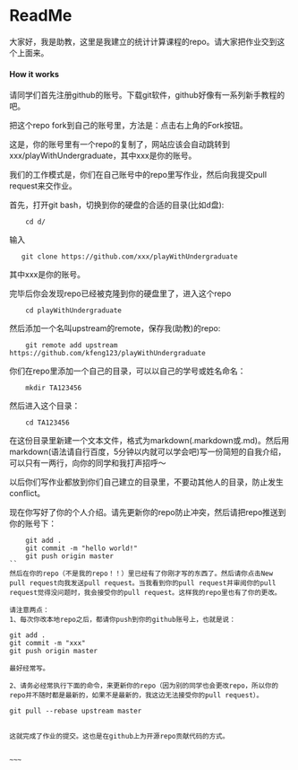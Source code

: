 # ReadMe

大家好，我是助教，这里是我建立的统计计算课程的repo。请大家把作业交到这个上面来。
#### How it works

请同学们首先注册github的账号。下载git软件，github好像有一系列新手教程的吧。

把这个repo fork到自己的账号里，方法是：点击右上角的Fork按钮。

这是，你的账号里有一个repo的复制了，网站应该会自动跳转到xxx/playWithUndergraduate，其中xxx是你的账号。

我们的工作模式是，你们在自己账号中的repo里写作业，然后向我提交pull request来交作业。

首先，打开git bash，切换到你的硬盘的合适的目录(比如d盘):
```
    cd d/
```

输入

```
   git clone https://github.com/xxx/playWithUndergraduate 
```
其中xxx是你的账号。

完毕后你会发现repo已经被克隆到你的硬盘里了，进入这个repo
```
    cd playWithUndergraduate
```

然后添加一个名叫upstream的remote，保存我(助教)的repo:
```
    git remote add upstream https://github.com/kfeng123/playWithUndergraduate
```

你们在repo里添加一个自己的目录，可以以自己的学号或姓名命名：
```
    mkdir TA123456
```
然后进入这个目录：
```
    cd TA123456
```
在这份目录里新建一个文本文件，格式为markdown(.markdown或.md)。然后用markdown(语法请自行百度，5分钟以内就可以学会吧)写一份简短的自我介绍，可以只有一两行，向你的同学和我打声招呼～

以后你们写作业都放到你们自己建立的目录里，不要动其他人的目录，防止发生conflict。

现在你写好了你的个人介绍。请先更新你的repo防止冲突，然后请把repo推送到你的账号下：
```
    git add .
    git commit -m "hello world!"
    git push origin master
``
然后在你的repo（不是我的repo！！）里已经有了你刚才写的东西了。然后请你点击New pull request向我发送pull request。当我看到你的pull request并审阅你的pull request觉得没问题时，我会接受你的pull request。这样我的repo里也有了你的更改。
           
请注意两点：
1、每次你改本地repo之后，都请你push到你的github账号上，也就是说：
```
    git add .
    git commit -m "xxx"
    git push origin master
```
最好经常写。

2、请务必经常执行下面的命令，来更新你的repo（因为别的同学也会更改repo，所以你的repo并不随时都是最新的，如果不是最新的，我这边无法接受你的pull request）。
```
    git pull --rebase upstream master
```

这就完成了作业的提交。这也是在github上为开源repo贡献代码的方式。


~~~
